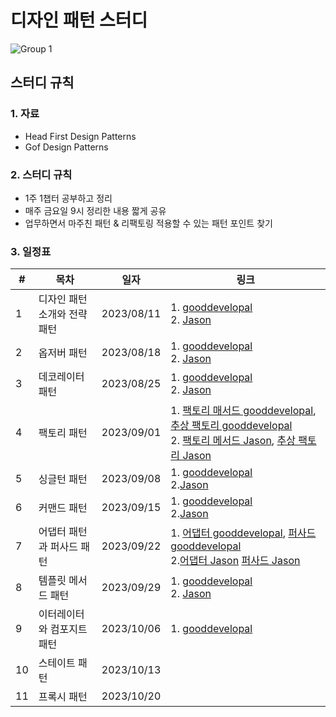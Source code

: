 # 디자인 패턴 스터디
![Group 1](https://github.com/insu0929/design-patterns-study/assets/38856112/35ea6b85-7470-4368-8a2d-78d4d441adae)
## 스터디 규칙


### 1. 자료
- Head First Design Patterns
- Gof Design Patterns

### 2. 스터디 규칙
- 1주 1챕터 공부하고 정리
- 매주 금요일 9시 정리한 내용 짧게 공유
- 업무하면서 마주친 패턴 & 리팩토링 적용할 수 있는 패턴 포인트 찾기

### 3. 일정표
|#|목차|일자|링크|
|------|---|---|---|
|1|디자인 패턴 소개와 전략 패턴  |2023/08/11| 1. [gooddevelopal](https://gooddevelopal.com/01-%eb%94%94%ec%9e%90%ec%9d%b8-%ed%8c%a8%ed%84%b4-%ec%86%8c%ea%b0%9c%ec%99%80-%ec%a0%84%eb%9e%b5-%ed%8c%a8%ed%84%b4/) <br> 2. [Jason](https://argonautsfleece.tistory.com/83)|
|2|옵저버 패턴               |2023/08/18| 1. [gooddevelopal](https://gooddevelopal.com/%eb%94%94%ec%9e%90%ec%9d%b8-%ed%8c%a8%ed%84%b4-%ec%98%b5%ec%a0%80%eb%b2%84-%ed%8c%a8%ed%84%b4-observer-pattern/) <br> 2. [Jason](https://argonautsfleece.tistory.com/55) |
|3|데코레이터 패턴            |2023/08/25| 1. [gooddevelopal](https://gooddevelopal.com/%eb%94%94%ec%9e%90%ec%9d%b8-%ed%8c%a8%ed%84%b4-3-%eb%8d%b0%ec%bd%94%eb%a0%88%ec%9d%b4%ed%84%b0-%ed%8c%a8%ed%84%b4-decorator-pattern/) <br> 2. [Jason](https://argonautsfleece.tistory.com/56)|
|4|팩토리 패턴               |2023/09/01| 1. [팩토리 매서드 gooddevelopal](https://gooddevelopal.com/%eb%94%94%ec%9e%90%ec%9d%b8-%ed%8c%a8%ed%84%b4-4-1-%ed%8c%a9%ed%86%a0%eb%a6%ac-%eb%a9%94%ec%84%9c%eb%93%9c-%ed%8c%a8%ed%84%b4-factory-method-pattern/), [추상 팩토리 gooddevelopal](https://gooddevelopal.com/%eb%94%94%ec%9e%90%ec%9d%b8-%ed%8c%a8%ed%84%b4-4-2-%ec%b6%94%ec%83%81-%ed%8c%a9%ed%86%a0%eb%a6%ac-%ed%8c%a8%ed%84%b4-abstract-factory-pattern/) <br> 2. [팩토리 메서드 Jason](https://argonautsfleece.tistory.com/57), [추상 팩토리 Jason](https://argonautsfleece.tistory.com/87) | 
|5|싱글턴 패턴               |2023/09/08| 1. [gooddevelopal](https://gooddevelopal.com/%eb%94%94%ec%9e%90%ec%9d%b8-%ed%8c%a8%ed%84%b4-5-%ec%8b%b1%ea%b8%80%ed%84%b4-%ed%8c%a8%ed%84%b4singleton-pattern/) <br> 2.[Jason](https://argonautsfleece.tistory.com/58)|
|6|커맨드 패턴               |2023/09/15| 1. [gooddevelopal](https://gooddevelopal.com/%eb%94%94%ec%9e%90%ec%9d%b8-%ed%8c%a8%ed%84%b4-6-%ec%bb%a4%eb%a7%a8%eb%93%9c-%ed%8c%a8%ed%84%b4command-pattern/) <br> 2.[Jason](https://argonautsfleece.tistory.com/88)|
|7|어댑터 패턴과 퍼사드 패턴    |2023/09/22| 1. [어댑터 gooddevelopal](https://gooddevelopal.com/%eb%94%94%ec%9e%90%ec%9d%b8-%ed%8c%a8%ed%84%b4-7-1-%ec%96%b4%eb%8c%91%ed%84%b0-%ed%8c%a8%ed%84%b4-adapter-pattern/), [퍼사드 gooddevelopal](https://gooddevelopal.com/%eb%94%94%ec%9e%90%ec%9d%b8-%ed%8c%a8%ed%84%b4-7-2-%ed%8d%bc%ec%82%ac%eb%93%9c-%ed%8c%a8%ed%84%b4-facade-pattern/) <br> 2.[어댑터 Jason](https://argonautsfleece.tistory.com/60) [퍼사드 Jason](https://argonautsfleece.tistory.com/61)|
|8|템플릿 메서드 패턴          |2023/09/29| 1. [gooddevelopal](https://gooddevelopal.com/%eb%94%94%ec%9e%90%ec%9d%b8-%ed%8c%a8%ed%84%b4-8-%ed%85%9c%ed%94%8c%eb%a6%bf-%eb%a9%94%ec%84%9c%eb%93%9c-%ed%8c%a8%ed%84%b4template-method-pattern/) <br> 2. [Jason](https://argonautsfleece.tistory.com/89)|
|9|이터레이터와 컴포지트 패턴    |2023/10/06|  1. [gooddevelopal](https://gooddevelopal.com/%eb%94%94%ec%9e%90%ec%9d%b8-%ed%8c%a8%ed%84%b4-9-1-%eb%b0%98%eb%b3%b5%ec%9e%90-%ed%8c%a8%ed%84%b4-iterator-pattern/) |
|10|스테이트 패턴             |2023/10/13| |
|11|프록시 패턴              |2023/10/20| |
